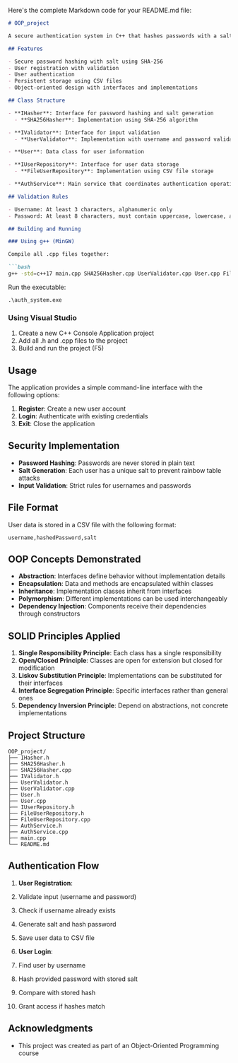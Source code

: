 Here's the complete Markdown code for your README.md file:

```markdown
# OOP_project

A secure authentication system in C++ that hashes passwords with a salt using SHA-256. It supports user registration, login, and password verification. User data (username, hashed password, and salt) is stored in a CSV file for persistence.

## Features

- Secure password hashing with salt using SHA-256
- User registration with validation
- User authentication
- Persistent storage using CSV files
- Object-oriented design with interfaces and implementations

## Class Structure

- **IHasher**: Interface for password hashing and salt generation
  - **SHA256Hasher**: Implementation using SHA-256 algorithm

- **IValidator**: Interface for input validation
  - **UserValidator**: Implementation with username and password validation rules

- **User**: Data class for user information

- **IUserRepository**: Interface for user data storage
  - **FileUserRepository**: Implementation using CSV file storage

- **AuthService**: Main service that coordinates authentication operations

## Validation Rules

- Username: At least 3 characters, alphanumeric only
- Password: At least 8 characters, must contain uppercase, lowercase, and digits

## Building and Running

### Using g++ (MinGW)

Compile all .cpp files together:

```bash
g++ -std=c++17 main.cpp SHA256Hasher.cpp UserValidator.cpp User.cpp FileUserRepository.cpp AuthService.cpp -o auth_system.exe
```

Run the executable:

```shellscript
.\auth_system.exe
```

### Using Visual Studio

1. Create a new C++ Console Application project
2. Add all .h and .cpp files to the project
3. Build and run the project (F5)


## Usage

The application provides a simple command-line interface with the following options:

1. **Register**: Create a new user account
2. **Login**: Authenticate with existing credentials
3. **Exit**: Close the application


## Security Implementation

- **Password Hashing**: Passwords are never stored in plain text
- **Salt Generation**: Each user has a unique salt to prevent rainbow table attacks
- **Input Validation**: Strict rules for usernames and passwords


## File Format

User data is stored in a CSV file with the following format:

```plaintext
username,hashedPassword,salt
```

## OOP Concepts Demonstrated

- **Abstraction**: Interfaces define behavior without implementation details
- **Encapsulation**: Data and methods are encapsulated within classes
- **Inheritance**: Implementation classes inherit from interfaces
- **Polymorphism**: Different implementations can be used interchangeably
- **Dependency Injection**: Components receive their dependencies through constructors


## SOLID Principles Applied

1. **Single Responsibility Principle**: Each class has a single responsibility
2. **Open/Closed Principle**: Classes are open for extension but closed for modification
3. **Liskov Substitution Principle**: Implementations can be substituted for their interfaces
4. **Interface Segregation Principle**: Specific interfaces rather than general ones
5. **Dependency Inversion Principle**: Depend on abstractions, not concrete implementations


## Project Structure

```plaintext
OOP_project/
├── IHasher.h
├── SHA256Hasher.h
├── SHA256Hasher.cpp
├── IValidator.h
├── UserValidator.h
├── UserValidator.cpp
├── User.h
├── User.cpp
├── IUserRepository.h
├── FileUserRepository.h
├── FileUserRepository.cpp
├── AuthService.h
├── AuthService.cpp
├── main.cpp
└── README.md
```

## Authentication Flow

1. **User Registration**:

1. Validate input (username and password)
2. Check if username already exists
3. Generate salt and hash password
4. Save user data to CSV file



2. **User Login**:

1. Find user by username
2. Hash provided password with stored salt
3. Compare with stored hash
4. Grant access if hashes match



## Acknowledgments

- This project was created as part of an Object-Oriented Programming course
